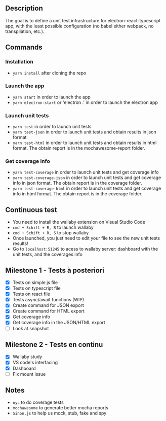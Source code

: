 ## Description
The goal is to define a unit test infrastructure for electron-react-typescript app, with the least possible configuration (no babel either webpack, no transpilation, etc.).

## Commands
### Installation
* `yarn install` after cloning the repo

### Launch the app
* `yarn start` in order to launch the app
* `yarn electron-start` or 'electron .' in order to launch the electron app

### Launch unit tests
* `yarn test` in order to launch unit tests
* `yarn test-json` in order to launch unit tests and obtain results in json format
* `yarn test-html` in order to launch unit tests and obtain results in html format. The obtain report is in the mochawesome-report folder.

### Get coverage info
* `yarn test-coverage` in order to launch unit tests and get coverage info
* `yarn test-coverage-json` in order to launch unit tests and get coverage info in json format. The obtain report is in the coverage folder.
* `yarn test-coverage-html` in order to launch unit tests and get coverage info in html format. The obtain report is in the coverage folder.

## Continuous test
* You need to install the wallaby extension on Visual Studio Code
* `cmd + Schift + R, R` to launch wallaby
* `cmd + Schift + R, S` to stop wallaby
* Once launched, you just need to edit your file to see the new unit tests results!
* Go to `localhost:51245` to acess to wallaby server: dashboard with the unit tests, and the coverages info

## Milestone 1 - Tests à posteriori
- [x] Tests on simple js file
- [x] Tests on typescript file
- [x] Tests on react file
- [x] Tests async/await functions (WIP)
- [x] Create command for JSON export
- [x] Create command for HTML export
- [x] Get coverage info
- [x] Get coverage info in the JSON/HTML export
- [ ] Look at snapshot

## Milestone 2 - Tests en continu
- [x] Wallaby study
- [x] VS code's interfacing
- [x] Dashboard
- [ ] Fix mount issue

## Notes
* `nyc` to do coverage tests
* `mochawesome` to generate better mocha reports
* `Sinon.js` to help us mock, stub, fake and spy
